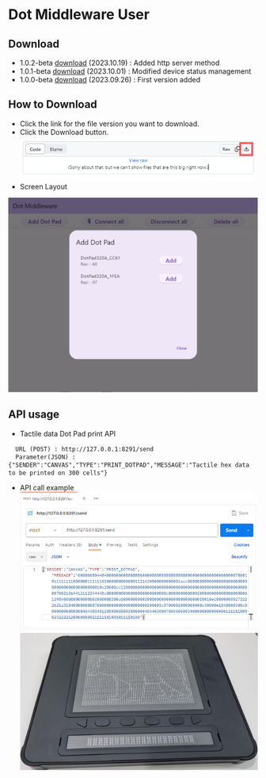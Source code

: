 # Dot Middleware User

## Download
- 1.0.2-beta <a href="dot-middleware-user-1.0.2-beta.zip">download</a> (2023.10.19) : Added http server method
- 1.0.1-beta <a href="dot-middleware-user-1.0.1-beta.zip">download</a> (2023.10.01) : Modified device status management
- 1.0.0-beta <a href="dot-middleware-user-1.0.0-beta.zip">download</a> (2023.09.26) : First version added

## How to Download
 - Click the link for the file version you want to download.  
 - Click the Download button.  
   ![download](images/download.gif)
  - Screen Layout  
   <img src="images/middleware.gif" alt="Dot Middleware" width="700">

## API usage
  - Tactile data Dot Pad print API
  ```
    URL (POST) : http://127.0.0.1:8291/send
    Parameter(JSON) : {"SENDER":"CANVAS","TYPE":"PRINT_DOTPAD","MESSAGE":"Tactile hex data to be printed on 300 cells"}
  ```  
  - API call example 
  ![download](images/postman.gif)
  ![download](images/dotpad.jpg)